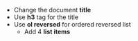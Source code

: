 ﻿* Change the document **title**
* Use **h3** tag for the title
* Use **ol reversed** for ordered reversed list
    * Add 4 **list items**